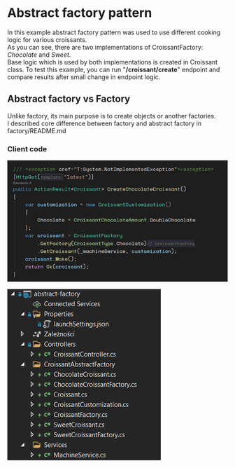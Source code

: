 # Abstract factory pattern

In this example abstract factory pattern was used to use different cooking logic for various croissants.  
As you can see, there are two implementations of CroissantFactory: *Chocolate* and *Sweet*.  
Base logic which is used by both implementations is created in Croissant class.
To test this example, you can run "**/croissant/create**" endpoint and compare results after small change in endpoint logic.

## Abstract factory vs Factory

Unlike factory, its main purpose is to create objects or another factories.  
I described core difference between factory and abstract factory in factory/README.md

### Client code
![Client code](https://raw.githubusercontent.com/h4570/design-patterns/master/abstract-factory/pic-1.png)

![Client code](https://raw.githubusercontent.com/h4570/design-patterns/master/abstract-factory/pic-2.png)
